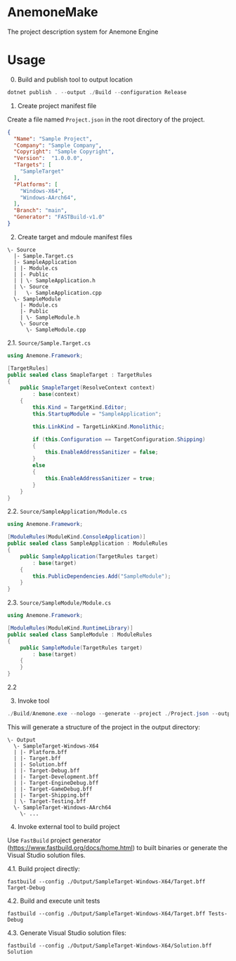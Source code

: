# AnemoneMake

The project description system for Anemone Engine


# Usage

0. Build and publish tool to output location

```powershell
dotnet publish . --output ./Build --configuration Release
```

1. Create project manifest file

Create a file named `Project.json` in the root directory of the project.

```json
{
  "Name": "Sample Project",
  "Company": "Sample Company",
  "Copyright": "Sample Copyright",
  "Version":  "1.0.0.0",
  "Targets": [
    "SampleTarget"
  ],
  "Platforms": [
    "Windows-X64",
    "Windows-AArch64",
  ],
  "Branch": "main",
  "Generator": "FASTBuild-v1.0"
}
```

2. Create target and mdoule manifest files

```
\- Source
  |- Sample.Target.cs
  |- SampleApplication
  | |- Module.cs
  | |- Public
  | | \- SampleApplication.h
  | \- Source
  |   \- SampleApplication.cpp
  \- SampleModule
    |- Module.cs
    |- Public
    | \- SampleModule.h
    \- Source
      \- SampleModule.cpp
```

2.1. `Source/Sample.Target.cs`

```csharp
using Anemone.Framework;

[TargetRules]
public sealed class SmapleTarget : TargetRules
{
    public SmapleTarget(ResolveContext context)
        : base(context)
    {
        this.Kind = TargetKind.Editor;
        this.StartupModule = "SampleApplication";

        this.LinkKind = TargetLinkKind.Monolithic;

        if (this.Configuration == TargetConfiguration.Shipping)
        {
            this.EnableAddressSanitizer = false;
        }
        else
        {
            this.EnableAddressSanitizer = true;
        }
    }
}
```

2.2. `Source/SampleApplication/Module.cs`

```csharp
using Anemone.Framework;

[ModuleRules(ModuleKind.ConsoleApplication)]
public sealed class SampleApplication : ModuleRules
{
    public SampleApplication(TargetRules target)
        : base(target)
    {
        this.PublicDependencies.Add("SampleModule");
    }
}
```

2.3. `Source/SampleModule/Module.cs`

```csharp
using Anemone.Framework;

[ModuleRules(ModuleKind.RuntimeLibrary)]
public sealed class SampleModule : ModuleRules
{
    public SampleModule(TargetRules target)
        : base(target)
    {
    }
}
```


2.2

3. Invoke tool

```powershell
./Build/Anemone.exe --nologo --generate --project ./Project.json --output ./Output
```

This will generate a structure of the project in the output directory:


```
\- Output
  \- SampleTarget-Windows-X64
  | |- Platform.bff
  | |- Target.bff
  | |- Solution.bff
  | |- Target-Debug.bff
  | |- Target-Development.bff
  | |- Target-EngineDebug.bff
  | |- Target-GameDebug.bff
  | |- Target-Shipping.bff
  | \- Target-Testing.bff
  \- SampleTarget-Windows-AArch64
    \- ...
```

4. Invoke external tool to build project

Use `FastBuild` project generator (https://www.fastbuild.org/docs/home.html) to built binaries or generate the Visual Studio solution files.

4.1. Build project directly:

```
fastbuild --config ./Output/SampleTarget-Windows-X64/Target.bff Target-Debug
```

4.2. Build and execute unit tests

```
fastbuild --config ./Output/SampleTarget-Windows-X64/Target.bff Tests-Debug
```

4.3. Generate Visual Studio solution files:

```
fastbuild --config ./Output/SampleTarget-Windows-X64/Solution.bff Solution
```
